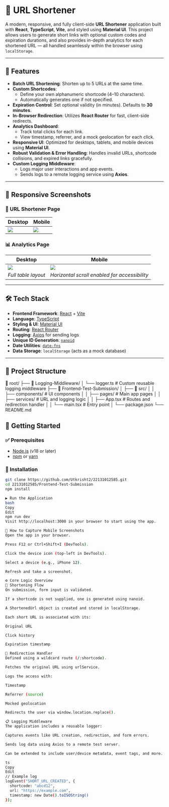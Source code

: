 # 🔗 URL Shortener

A modern, responsive, and fully client-side **URL Shortener** application built with **React**, **TypeScript**, **Vite**, and styled using **Material UI**. This project allows users to generate short links with optional custom codes and expiration durations, and also provides in-depth analytics for each shortened URL — all handled seamlessly within the browser using `localStorage`.

---

## 🚀 Features

- **Batch URL Shortening**: Shorten up to 5 URLs at the same time.
- **Custom Shortcodes**:
  - Define your own alphanumeric shortcode (4–10 characters).
  - Automatically generates one if not specified.
- **Expiration Control**: Set optional validity (in minutes). Defaults to **30 minutes**.
- **In-Browser Redirection**: Utilizes **React Router** for fast, client-side redirects.
- **Analytics Dashboard**:
  - Track total clicks for each link.
  - View timestamp, referrer, and a mock geolocation for each click.
- **Responsive UI**: Optimized for desktops, tablets, and mobile devices using **Material UI**.
- **Robust Validation & Error Handling**: Handles invalid URLs, shortcode collisions, and expired links gracefully.
- **Custom Logging Middleware**:
  - Logs major user interactions and app events.
  - Sends logs to a remote logging service using **Axios**.

---

## 📸 Responsive Screenshots

### 🔧 URL Shortener Page

| Desktop                                                                 | Mobile                                                                  |
|-------------------------------------------------------------------------|-------------------------------------------------------------------------|
| ![](./screenshots/shortener-page-desktop.png)                          | ![](./screenshots/shortener-page-mobile.png)                           |

### 📊 Analytics Page

| Desktop                                                                 | Mobile                                                                  |
|-------------------------------------------------------------------------|-------------------------------------------------------------------------|
| ![](./screenshots/stats-page-desktop.png)                              | ![](./screenshots/stats-page-mobile.png)                               |
| _Full table layout_                                                    | _Horizontal scroll enabled for accessibility_                          |

---

## 🛠 Tech Stack

- **Frontend Framework**: [React](https://react.dev/) + [Vite](https://vitejs.dev/)
- **Language**: [TypeScript](https://www.typescriptlang.org/)
- **Styling & UI**: [Material UI](https://mui.com/)
- **Routing**: [React Router](https://reactrouter.com/)
- **Logging**: [Axios](https://axios-http.com/) for sending logs
- **Unique ID Generation**: [`nanoid`](https://github.com/ai/nanoid)
- **Date Utilities**: [`date-fns`](https://date-fns.org/)
- **Data Storage**: `localStorage` (acts as a mock database)

---

## 📂 Project Structure

📁 root/
├── 📁 Logging-Middleware/
│ └── logger.ts # Custom reusable logging middleware
├── 📁 Frontend-Test-Submission/
│ ├── 📁 src/
│ │ ├── components/ # UI components
│ │ ├── pages/ # Main app pages
│ │ ├── services/ # URL and logging logic
│ │ ├── App.tsx # Routes and redirection handler
│ │ └── main.tsx # Entry point
│ └── package.json
└── README.md

## 🧪 Getting Started

### ✅ Prerequisites

- [Node.js](https://nodejs.org/) (v18 or later)
- [npm](https://www.npmjs.com/) or [yarn](https://yarnpkg.com/)

### 🧰 Installation

```bash
git clone https://github.com/Utkrisht2/22131012585.git
cd 22131012585/Frontend-Test-Submission
npm install

▶️ Run the Application
bash
Copy
Edit
npm run dev
Visit http://localhost:3000 in your browser to start using the app.

📱 How to Capture Mobile Screenshots
Open the app in your browser.

Press F12 or Ctrl+Shift+I (DevTools).

Click the device icon (top-left in DevTools).

Select a device (e.g., iPhone 12).

Refresh and take a screenshot.

⚙️ Core Logic Overview
🔄 Shortening Flow
On submission, form input is validated.

If a shortcode is not supplied, one is generated using nanoid.

A ShortenedUrl object is created and stored in localStorage.

Each short URL is associated with its:

Original URL

Click history

Expiration timestamp

🔁 Redirection Handler
Defined using a wildcard route (/:shortcode).

Fetches the original URL using urlService.

Logs the access with:

Timestamp

Referrer (source)

Mocked geolocation

Redirects the user via window.location.replace().

📋 Logging Middleware
The application includes a reusable logger:

Captures events like URL creation, redirection, and form errors.

Sends log data using Axios to a remote test server.

Can be extended to include user/device metadata, event tags, and more.

ts
Copy
Edit
// Example log
logEvent("SHORT_URL_CREATED", {
  shortcode: "abcd12",
  url: "https://example.com",
  timestamp: new Date().toISOString()
});
